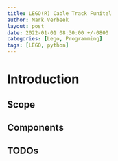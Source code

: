 ```yaml
---
title: LEGO(R) Cable Track Funitel
author: Mark Verbeek
layout: post
date: 2022-01-01 08:30:00 +/-0800
categories: [Lego, Programming]
tags: [LEGO, python]
---
```


# Introduction


## Scope


## Components


## TODOs
